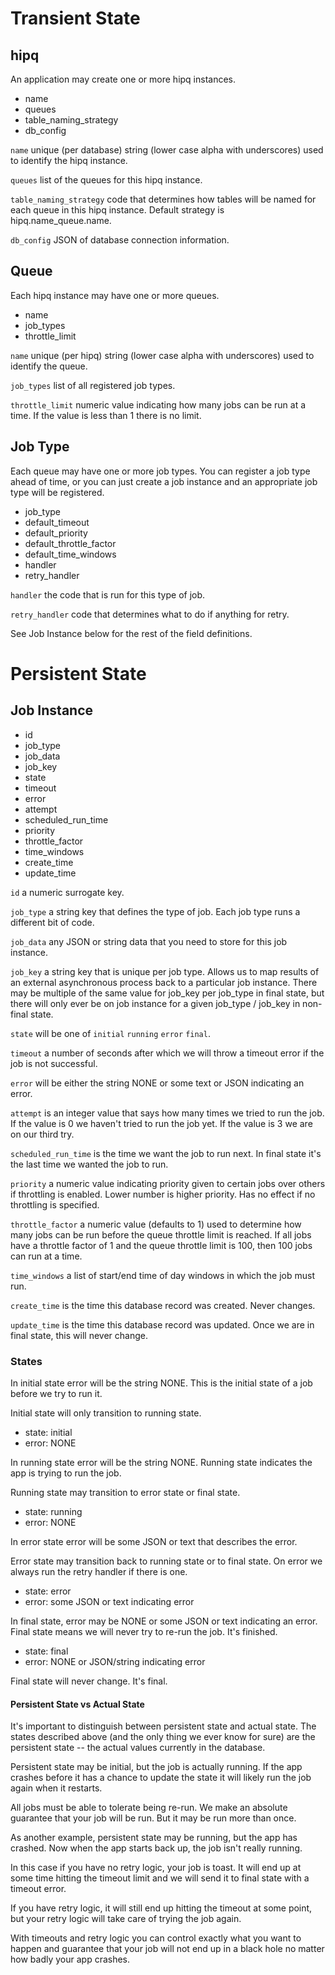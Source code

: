 # Transient State

## hipq

An application may create one or more hipq instances.

* name
* queues
* table_naming_strategy
* db_config

```name``` unique (per database) string (lower case alpha with underscores) used to identify the hipq instance.

```queues``` list of the queues for this hipq instance.

```table_naming_strategy``` code that determines how tables will be named for each queue in this hipq instance. Default strategy is hipq.name_queue.name. 

```db_config``` JSON of database connection information.

## Queue

Each hipq instance may have one or more queues.

* name
* job_types
* throttle_limit

```name``` unique (per hipq) string (lower case alpha with underscores) used to identify the queue. 

```job_types``` list of all registered job types.

```throttle_limit``` numeric value indicating how many jobs can be run at a time. If the value is less than 1 there is no limit.

## Job Type

Each queue may have one or more job types. You can register a job type ahead of time, or you can just create a job instance and an appropriate job type will be registered.

* job_type
* default_timeout
* default_priority
* default_throttle_factor
* default_time_windows
* handler
* retry_handler

```handler``` the code that is run for this type of job.

```retry_handler``` code that determines what to do if anything for retry.

See Job Instance below for the rest of the field definitions.

# Persistent State

## Job Instance

* id
* job_type
* job_data
* job_key
* state
* timeout
* error
* attempt
* scheduled_run_time
* priority
* throttle_factor
* time_windows
* create_time
* update_time

```id``` a numeric surrogate key.

```job_type``` a string key that defines the type of job.
Each job type runs a different bit of code.

```job_data``` any JSON or string data that you need to store for this job instance.

```job_key``` a string key that is unique per job type. Allows us to map results of an external asynchronous process back to a particular job instance. There may be multiple of the same value for job_key per job_type in final state, but there will only ever be on job instance for a given job_type / job_key in non-final state.

```state``` will be one of ```initial``` ```running``` ```error``` ```final```.

```timeout``` a number of seconds after which we will throw a timeout error if the job is not successful.

```error``` will be either the string NONE or some text or JSON indicating an error.

```attempt``` is an integer value that says how many times we tried to run the job. If the value is 0 we haven't tried to run the job yet.
If the value is 3 we are on our third try.

```scheduled_run_time``` is the time we want the job to run next. In final state it's the last time we wanted the job to run.

```priority``` a numeric value indicating priority given to certain jobs over others if throttling is enabled. Lower number is higher priority. Has no effect if no throttling is specified.

```throttle_factor``` a numeric value (defaults to 1) used to determine how many jobs can be run before the queue throttle limit is reached. If all jobs have a throttle factor of 1 and the queue throttle limit is 100, then 100 jobs can run at a time.

```time_windows``` a list of start/end time of day windows in which the job must run.

```create_time``` is the time this database record was created. Never changes.

```update_time``` is the time this database record was updated. Once we are in final state, this will never change.

### States

In initial state error will be the string NONE. This is the initial state of a job before we try to run it. 

Initial state will only transition to running state.

* state: initial
* error: NONE

In running state error will be the string NONE. Running state indicates the app is trying to run the job.

Running state may transition to error state or final state.

* state: running
* error: NONE

In error state error will be some JSON or text that describes the error. 

Error state may transition back to running state or to final state. On error we always run the retry handler if there is one.

* state: error
* error: some JSON or text indicating error

In final state, error may be NONE or some JSON or text indicating an error. Final state means we will never try to re-run the job. It's finished.

* state: final
* error: NONE or JSON/string indicating error

Final state will never change. It's final.

#### Persistent State vs Actual State

It's important to distinguish between persistent state and actual state. The states described above (and the only thing we ever know for sure) are the persistent state -- the actual values currently in the database. 

Persistent state may be initial, but the job is actually running. If the app crashes before it has a chance to update the state it will likely run the job again when it restarts. 

All jobs must be able to tolerate being re-run. We make an absolute guarantee that your job will be run. But it may be run more than once.

As another example, persistent state may be running, but the app has crashed. Now when the app starts back up, the job isn't really running. 

In this case if you have no retry logic, your job is toast. It will end up at some time hitting the timeout limit and we will send it to final state with a timeout error.

If you have retry logic, it will still end up hitting the timeout at some point, but your retry logic will take care of trying the job again.

With timeouts and retry logic you can control exactly what you want to happen and guarantee that your job will not end up in a black hole no matter how badly your app crashes.
